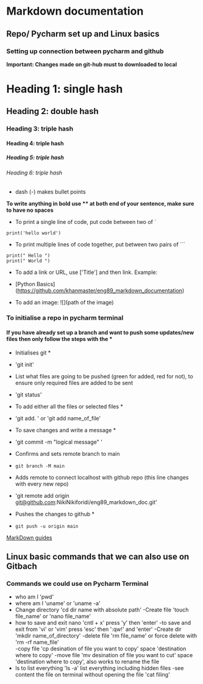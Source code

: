 # Markdown documentation
## Repo/ Pycharm set up and Linux basics

### Setting up connection between pycharm and github

**Important: Changes made on git-hub must to downloaded to local**


# Heading 1: single hash # 
## Heading 2: double hash ## 
### Heading 3: triple hash ###
#### Heading 4: triple hash ####
##### Heading 5: triple hash #####
###### Heading 6: triple hash ######


- dash (-) makes bullet points


**To write anything in bold use ** at both end of your sentence, make sure to have no spaces**

- To print a single line of code, put code between two of `

`print('hello world')`

- To print multiple lines of code together, put between two pairs of ```

``` 
print(" Hello ")
print(" World ")
```

- To add a link or URL, use ['Title'] and then link. Example:
- [Python Basics] (https://github.com/khanmaster/eng89_markdown_documentation)

- To add an image: ![](path of the image)

### To initialise a repo in pycharm terminal 
#### If you have already set up a branch and want to push some updates/new files then only follow the steps with the *

- Initialises git *
- 'git init'
  
- List what files are going to be pushed (green for added, red for not), to ensure only required files are added to be sent
- 'git status'
  
- To add either all the files or selected files *
- 'git add. ' or 'git add name_of_file'

- To save changes and write a message *
- 'git commit -m "logical message" '

- Confirms and sets remote branch to main
- `git branch -M main`

- Adds remote to connect localhost with github repo (this line changes with every new repo)
- 'git remote add origin git@github.com:NikiNikiforidi/eng89_markdown_doc.git'

- Pushes the changes to github *
- `git push -u origin main`     

[MarkDown guides](https://github.com/adam-p/markdown-here/wiki/Markdown-Cheatsheet#links)


## Linux basic commands that we can also use on Gitbach
### Commands we could use on Pycharm Terminal 

- who am I 'pwd'
- where am I 'uname' or 'uname -a'
- Change directory 'cd dir name with absolute path'
-Create file 'touch file_name' or 'nano file_name'
- how to save and exit nano 'cntl + x' press 'y' then 'enter'
-to save and exit from 'vi' or 'vim' press 'esc' then ':qw!' and 'enter'
-Create dir 'mkdir name_of_directory' 
-delete file 'rm file_name' or force delete with 'rm -rf name_file'  
-copy file 'cp desination of file you want to copy' space 'destination where to copy'
-move file 'mv desination of file you want to cut' space 'destination where to copy', also works to rename the file
- ls to list everything 'ls -a' list everything including hidden files
-see content the file on terminal without opening the file 'cat filing'
  

  

